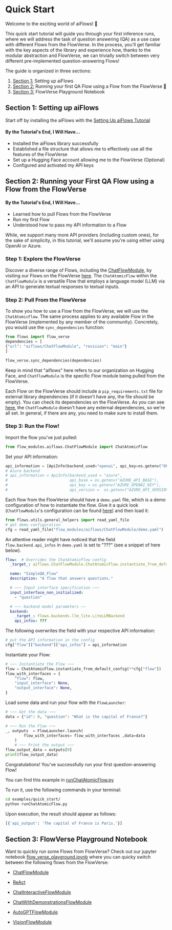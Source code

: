 # Quick Start

Welcome to the exciting world of aiFlows! 🚀

This quick start tutorial will guide you through your first inference runs, where we will address the task of question answering (QA) as a use case with  different Flows from the FlowVerse. In the process, you'll get familiar with the key aspects of the library and experience how, thanks to the modular abstraction and FlowVerse, we can trivially switch between very different pre-implemented question-answering Flows!

The guide is organized in three sections:
1. [Section 1:](#section-1-setting-up-aiflows) Setting up aiFlows
2. [Section 2:](#section-2-running-your-first-qa-flow-using-a-flow-from-the-flowverse) Running your first QA Flow using a Flow from the FlowVerse 🥳
3. [Section 3:](#section-3-flowverse-playground-notebook) FlowVerse Playground Notebook


## Section 1: Setting up aiFlows
Start off by installing the aiFlows with the [Setting Up aiFlows Tutorial](../Tutorials/setting_up_aiFlows.md)
#### By the Tutorial's End, I Will Have...
* Installed the aiFlows library successfully
* Established a file structure that allows me to effectively use all the features of the FlowVerse
* Set up a Hugging Face account allowing me to the FlowVerse (Optional)
* Configured and activated my API keys

## Section 2: Running your First QA Flow using a Flow from the FlowVerse

#### By the Tutorial's End, I Will Have...
* Learned how to pull Flows from the FlowVerse
* Run my first Flow
* Understood how to pass my API information to a Flow

While, we support many more API providers (including custom ones), for the sake of simplicity, in this tutorial, we'll assume you're using either using OpenAI or Azure.

### Step 1: Explore the FlowVerse
Discover a diverse range of Flows, including the [ChatFlowModule](https://huggingface.co/aiflows), by visiting our Flows on the FlowVerse [here](https://huggingface.co/aiflows). The `ChatAtomicFlow` within the `ChatFlowModule` is a versatile Flow that employs a language model (LLM) via an API to generate textual responses to textual inputs.

### Step 2: Pull From the FlowVerse

To show you how to use a Flow from the FlowVerse, we will use the `ChatAtomicFlow`. The same process applies to any available Flow in the FlowVerse (implemented by any member of the community). Concretely, you would use the `sync_dependencies` function:

```python
from flows import flow_verse
dependencies = [
{"url": "aiflows/ChatFlowModule", "revision": "main"}
]

flow_verse.sync_dependencies(dependencies)
```

Keep in mind that "aiflows" here refers to our organization on Hugging Face, and `ChatFlowModule` is the specific Flow module being pulled from the FlowVerse.

Each Flow on the FlowVerse should include a `pip_requirements.txt` file for external library dependencies (if it doesn't have any, the file should be empty). You can check its dependencies on the FlowVerse. As you can see [here](https://huggingface.co/aiflows/ChatFlowModule/blob/main/pip_requirements.txt), the `ChatFlowModule` doesn't have any external dependencies, so we're all set. In general, if there are any, you need to make sure to install them.

### Step 3: Run the Flow!
Import the flow you've just pulled:
```python
from flow_modules.aiflows.ChatFlowModule import ChatAtomicFlow
```
Set your API information:
```python
api_information = [ApiInfo(backend_used="openai", api_key=os.getenv("OPENAI_API_KEY"))]
# Azure backend
# api_information = ApiInfo(backend_used = "azure",
#                           api_base = os.getenv("AZURE_API_BASE"),
#                           api_key = os.getenv("AZURE_OPENAI_KEY"),
#                           api_version =  os.getenv("AZURE_API_VERSION") )
```
Each flow from the FlowVerse should have a `demo.yaml` file, which is a demo configuration of how to instantiate the flow. Give it a quick look (`ChatFlowModule`'s configuration can be found [here](https://huggingface.co/aiflows/ChatFlowModule/blob/main/demo.yaml)) and then load it:

```python
from flows.utils.general_helpers import read_yaml_file
# get demo configuration
cfg = read_yaml_file("flow_modules/aiflows/ChatFlowModule/demo.yaml")
```
An attentive reader might have noticed that the field `flow.backend.api_infos` in `demo.yaml` is set to "???" (see a snippet of here below).
```yaml
flow:  # Overrides the ChatAtomicFlow config
  _target_: aiflows.ChatFlowModule.ChatAtomicFlow.instantiate_from_default_config

  name: "SimpleQA_Flow"
  description: "A flow that answers questions."

  # ~~~ Input interface specification ~~~
  input_interface_non_initialized:
    - "question"

  # ~~~ backend model parameters ~~
  backend:
    _target_: flows.backends.llm_lite.LiteLLMBackend
    api_infos: ???
```

The following overwrites the field with your respective API information:
```python
# put the API information in the config
cfg["flow"]["backend"]["api_infos"] = api_information
```

Instantiate your Flow:
```python
# ~~~ Instantiate the Flow ~~~
flow = ChatAtomicFlow.instantiate_from_default_config(**cfg["flow"])
flow_with_interfaces = {
    "flow": flow,
    "input_interface": None,
    "output_interface": None,
}

```
Load some data and run your flow with the `FlowLauncher`:
```python
# ~~~ Get the data ~~~
data = {"id": 0, "question": "What is the capital of France?"}

# ~~~ Run the Flow ~~~
_, outputs  = FlowLauncher.launch(
        flow_with_interfaces= flow_with_interfaces ,data=data
    )
    # ~~~ Print the output ~~~
flow_output_data = outputs[0]
print(flow_output_data)
```
Congratulations! You've successfully run your first question-answering Flow!

You can find this example in [runChatAtomicFlow.py](../../examples/quick_start/runChatAtomicFlow.py)

To run it, use the following commands in your terminal:
```bash
cd examples/quick_start/
python runChatAtomicFlow.py
```

Upon execution, the result should appear as follows:
```bash
[{'api_output': 'The capital of France is Paris.'}]
```

## Section 3: FlowVerse Playground Notebook

Want to quickly run some Flows from FlowVerse? Check out our jupyter notebook [flow_verse_playground.ipynb](../../examples/quick_start/flow_verse_playground.ipynb) where you can quicky switch between the following flows from the FlowVerse:

* [ChatFlowModule](https://huggingface.co/aiflows/ChatFlowModule)

* [ReAct](https://huggingface.co/aiflows/ControllerExecutorFlowModule)

* [ChatInteractiveFlowModule](https://huggingface.co/aiflows/ChatInteractiveFlowModule)

* [ChatWithDemonstrationsFlowModule](https://huggingface.co/aiflows/ChatWithDemonstrationsFlowModule)

* [AutoGPTFlowModule](https://huggingface.co/aiflows/AutoGPTFlowModule)

* [VisionFlowModule](https://huggingface.co/aiflows/VisionFlowModule)
